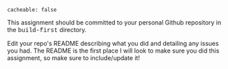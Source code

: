 ```
cacheable: false
```

This assignment should be committed to your personal Github repository in the <span style="font-family: 'Courier New', Courier, 'Lucida Sans Typewriter', 'Lucida Typewriter', monospace;">build-first</span> directory.

Edit your repo's README describing what you did and detailing any issues you had. The README is the first place I will look to make sure you did this assignment, so make sure to include/update it!
